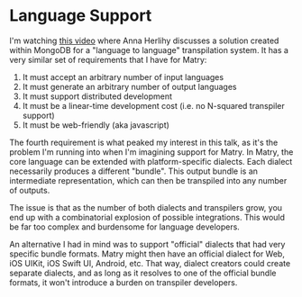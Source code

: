 # Language Support

I'm watching [this video](https://www.youtube.com/watch?v=BD-I3f0aTbs&t=809s) where Anna Herlihy discusses a solution created within MongoDB for a "language to language" transpilation system. It has a very similar set of requirements that I have for Matry:

1. It must accept an arbitrary number of input languages
2. It must generate an arbitrary number of output languages
3. It must support distributed development
4. It must be a linear-time development cost (i.e. no N-squared transpiler support)
5. It must be web-friendly (aka javascript)

The fourth requirement is what peaked my interest in this talk, as it's the problem I'm running into when I'm imagining support for Matry.
In Matry, the core language can be extended with platform-specific dialects.
Each dialect necessarily produces a different "bundle".
This output bundle is an intermediate representation, which can then be transpiled into any number of outputs.

The issue is that as the number of both dialects and transpilers grow, you end up with a combinatorial explosion of possible integrations.
This would be far too complex and burdensome for language developers.

An alternative I had in mind was to support "official" dialects that had very specific bundle formats.
Matry might then have an official dialect for Web, iOS UIKit, iOS Swift UI, Android, etc.
That way, dialect creators could create separate dialects, and as long as it resolves to one of the official bundle formats, it won't introduce a burden on transpiler developers.
